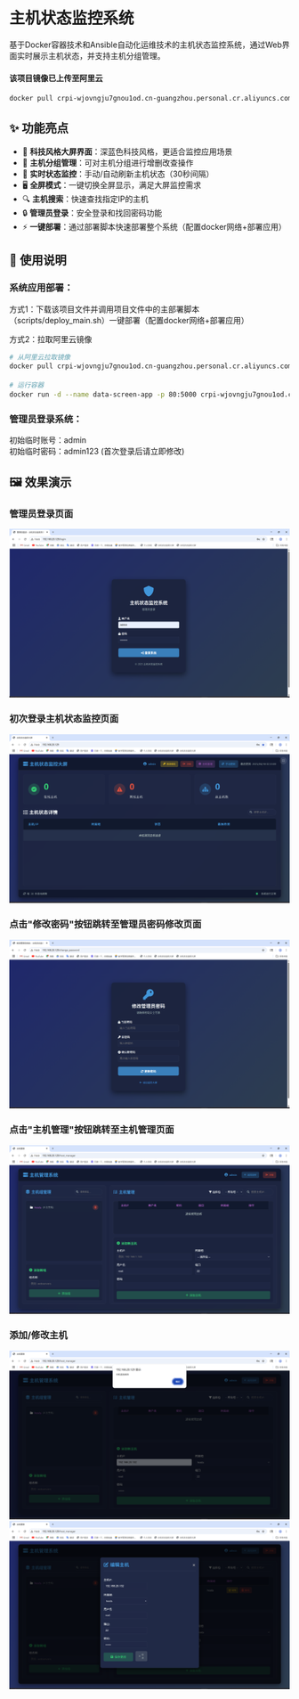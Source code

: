 # 主机状态监控系统

基于Docker容器技术和Ansible自动化运维技术的主机状态监控系统，通过Web界面实时展示主机状态，并支持主机分组管理。

#### 该项目镜像已上传至阿里云  
```bash
docker pull crpi-wjovngju7gnou1od.cn-guangzhou.personal.cr.aliyuncs.com/hupeiye/data-screen:latest
```

## ✨ 功能亮点
- 🌌 **科技风格大屏界面**：深蓝色科技风格，更适合监控应用场景
- 🔧 **主机分组管理**：可对主机分组进行增删改查操作
- 🔄 **实时状态监控**：手动/自动刷新主机状态（30秒间隔）
- 🖥️ **全屏模式**：一键切换全屏显示，满足大屏监控需求
- 🔍 **主机搜索**：快速查找指定IP的主机
- 🔒 **管理员登录**：安全登录和找回密码功能
- ⚡ **一键部署**：通过部署脚本快速部署整个系统（配置docker网络+部署应用）

## 📖 使用说明
### 系统应用部署：
  
  方式1：下载该项目文件并调用项目文件中的主部署脚本（scripts/deploy_main.sh）一键部署（配置docker网络+部署应用）
  
  方式2：拉取阿里云镜像
```bash
# 从阿里云拉取镜像
docker pull crpi-wjovngju7gnou1od.cn-guangzhou.personal.cr.aliyuncs.com/hupeiye/data-screen:latest

# 运行容器
docker run -d --name data-screen-app -p 80:5000 crpi-wjovngju7gnou1od.cn-guangzhou.personal.cr.aliyuncs.com/hupeiye/data-screen
```

### 管理员登录系统：
    
  初始临时账号：admin  
  初始临时密码：admin123 (首次登录后请立即修改)  

## 🖼️ 效果演示
### 管理员登录页面
![image](https://github.com/Secret1006/data-screen/blob/master/images/1.png)
### 初次登录主机状态监控页面
![image](https://github.com/Secret1006/data-screen/blob/master/images/2.png)
### 点击"修改密码"按钮跳转至管理员密码修改页面
![image](https://github.com/Secret1006/data-screen/blob/master/images/3.png)
### 点击"主机管理"按钮跳转至主机管理页面
![image](https://github.com/Secret1006/data-screen/blob/master/images/4.png)
### 添加/修改主机
![image](https://github.com/Secret1006/data-screen/blob/master/images/5.png)
![image](https://github.com/Secret1006/data-screen/blob/master/images/7.png)

